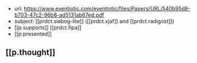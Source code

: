 
- url: https://www.eventiotic.com/eventiotic/files/Papers/URL/540b95d8-b703-47c2-96b8-ad5131ab67ed.pdf
- subject: [[prdct.siebog-lite]] ([[prdct.xjaf]] and [[prdct.radigost]]) 
- [[p.supports]] [[prdct.fipa]]
- [[p.presented]] 

## [[p.thought]]
